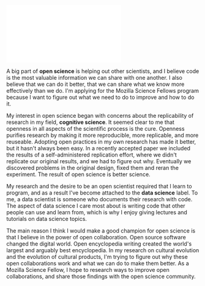 ![**Figure 1.** Pierce Edmiston](fig/venn.pdf)

A big part of **open science** is helping out other scientists, and I believe code is the most valuable information we can share with one another. I also believe that we can do it better, that we can share what we know more effectively than we do. I'm applying for the Mozilla Science Fellows program because I want to figure out what we need to do to improve and how to do it.

My interest in open science began with concerns about the replicability of research in my field, **cognitive science**. It seemed clear to me that openness in all aspects of the scientific process is the cure. Openness purifies research by making it more reproducible, more replicable, and more reuseable. Adopting open practices in my own research has made it better, but it hasn't always been easy. In a recently accepted paper we included the results of a self-administered replication effort, where we didn't replicate our original results, and we had to figure out why. Eventually we discovered problems in the original design, fixed them and reran the experiment. The result of open science is better science.

My research and the desire to be an open scientist required that I learn to program, and as a result I've become attached to the **data science** label. To me, a data scientist is someone who documents their research with code. The aspect of data science I care most about is writing code that other people can use and learn from, which is why I enjoy giving lectures and tutorials on data science topics.

The main reason I think I would make a good champion for open science is that I believe in the power of open collaboration. Open source software changed the digital world. Open encyclopedia writing created the world's largest and arguably best encyclopedia. In my research on cultural evolution and the evolution of cultural products, I'm trying to figure out why these open collaborations work and what we can do to make them better. As a Mozilla Science Fellow, I hope to research ways to improve open collaborations, and share those findings with the open science community.
